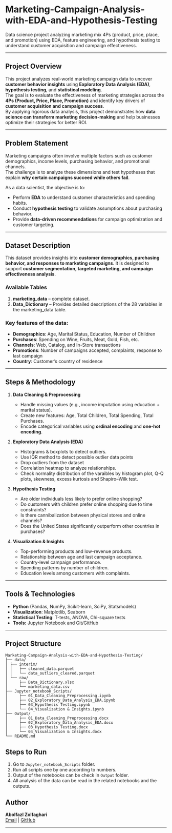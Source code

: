 # Marketing-Campaign-Analysis-with-EDA-and-Hypothesis-Testing
Data science project analyzing marketing mix 4Ps (product, price, place, and promotion) using EDA, feature engineering, and hypothesis testing to understand customer acquisition and campaign effectiveness.

---

## Project Overview  
This project analyzes real-world marketing campaign data to uncover **customer behavior insights** using **Exploratory Data Analysis (EDA)**, **hypothesis testing**, and **statistical modeling**.  
The goal is to evaluate the effectiveness of marketing strategies across the **4Ps (Product, Price, Place, Promotion)** and identify key drivers of **customer acquisition and campaign success**.  
By applying rigorous data analysis, this project demonstrates how **data science can transform marketing decision-making** and help businesses optimize their strategies for better ROI.  

---

## Problem Statement
Marketing campaigns often involve multiple factors such as customer demographics, income levels, purchasing behavior, and promotional channels.  
The challenge is to analyze these dimensions and test hypotheses that explain **why certain campaigns succeed while others fail**.  

As a data scientist, the objective is to:  
- Perform **EDA** to understand customer characteristics and spending habits.  
- Conduct **hypothesis testing** to validate assumptions about purchasing behavior.  
- Provide **data-driven recommendations** for campaign optimization and customer targeting.  

---

## Dataset Description
This dataset provides insights into **customer demographics, purchasing behavior, and responses to marketing campaigns**. It is designed to support **customer segmentation, targeted marketing, and campaign effectiveness analysis**.

### Available Tables
1. **marketing_data** – complete dataset.  
2. **Data_Dictionary** – Provides detailed descriptions of the 28 variables in the marketing_data table.

### Key features of the data:  
- **Demographics**: Age, Marital Status, Education, Number of Children  
- **Purchases**: Spending on Wine, Fruits, Meat, Gold, Fish, etc.  
- **Channels**: Web, Catalog, and In-Store transactions  
- **Promotions**: Number of campaigns accepted, complaints, response to last campaign  
- **Country**: Customer’s country of residence 

---

## Steps & Methodology

1. **Data Cleaning & Preprocessing**  
   - Handle missing values (e.g., income imputation using education + marital status).  
   - Create new features: Age, Total Children, Total Spending, Total Purchases.  
   - Encode categorical variables using **ordinal encoding** and **one-hot encoding**.  

2. **Exploratory Data Analysis (EDA)**  
   - Histograms & boxplots to detect outliers.
   - Use IQR method to detect possible outlier data points
   - Drop outliers from the dataset
   - Correlation heatmap to analyze relationships.
   - Check normality distribution of the varaibles by histogram plot, Q-Q plots, skewness, excess kurtosis and Shapiro–Wilk test.

3. **Hypothesis Testing**  
   - Are older individuals less likely to prefer online shopping?  
   - Do customers with children prefer online shopping due to time constraints?  
   - Is there cannibalization between physical stores and online channels?  
   - Does the United States significantly outperform other countries in purchases?  

4. **Visualization & Insights**  
   - Top-performing products and low-revenue products.  
   - Relationship between age and last campaign acceptance.  
   - Country-level campaign performance.  
   - Spending patterns by number of children.  
   - Education levels among customers with complaints.  

---

## Tools & Technologies
- **Python** (Pandas, NumPy, Scikit-learn, SciPy, Statsmodels)  
- **Visualization**: Matplotlib, Seaborn  
- **Statistical Testing**: T-tests, ANOVA, Chi-square tests  
- **Tools:** Jupyter Notebook and Git/GitHub  

---
## Project Structure
```
Marketing-Campaign-Analysis-with-EDA-and-Hypothesis-Testing/
├── data/
│ ├── interim/
│ │   ├── cleaned_data.parquet
│ │   └── data_outliers_cleared.parquet
│ └── raw/
│     ├── Data_Dictionary.xlsx
│     └── marketing_data.csv
├── Jupyter_notebook_Scripts/
│     ├── 01_Data_Cleaning_Preprocessing.ipynb
│     ├── 02_Exploratory_Data_Analysis_EDA.ipynb
│     ├── 03_Hypothesis Testing.ipynb 
│     └── 04_Visualization & Insights.ipynb
├── Output/
│     ├── 01_Data_Cleaning_Preprocessing.docx
│     ├── 02_Exploratory_Data_Analysis_EDA.docx
│     ├── 03_Hypothesis Testing.docx 
│     └── 04_Visualization & Insights.docx
└── README.md

```
## Steps to Run
1. Go to `Jupyter_notebook_Scripts` folder.
2. Run all scripts one by one according to numbers.
3. Output of the notebooks can be check in `Output` folder.
4. All analysis of the data can be read in the related notebooks and the outputs.

## Author

**Abolfazl Zolfaghari**  
[Email](ab.zolfaghari.abbasghaleh) | [GitHub](https://github.com/abolfazl6678)

---









